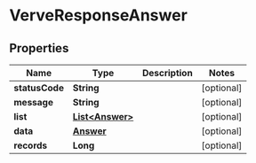 
# VerveResponseAnswer

## Properties
Name | Type | Description | Notes
------------ | ------------- | ------------- | -------------
**statusCode** | **String** |  |  [optional]
**message** | **String** |  |  [optional]
**list** | [**List&lt;Answer&gt;**](Answer.md) |  |  [optional]
**data** | [**Answer**](Answer.md) |  |  [optional]
**records** | **Long** |  |  [optional]



